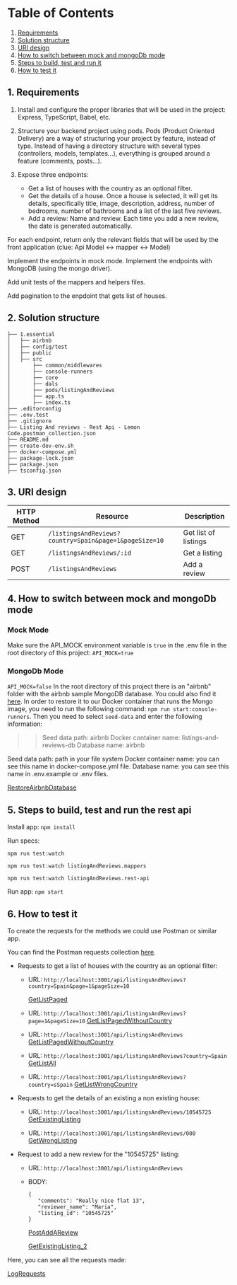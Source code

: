 # Table of Contents
1. [Requirements](#requirements)
2. [Solution structure](#structure)
3. [URI design](#design)
4. [How to switch between mock and mongoDb mode](#mode)
5. [Steps to build, test and run it](#steps)
6. [How to test it](#howto)

<a name="requirements"></a>
## 1. Requirements
1. Install and configure the proper libraries that will be used in the project: Express, TypeScript, Babel, etc.

2. Structure your backend project using pods. Pods (Product Oriented Delivery) are a way of structuring your project by feature, instead of type. Instead of having a directory structure with several types (controllers, models, templates...), everything is grouped around a feature (comments, posts...).

3. Expose three endpoints:

   * Get a list of houses with the country as an optional filter.
   * Get the details of a house. Once a house is selected, it will get its details, specifically title, image, description, address, number of bedrooms, number of bathrooms and a list of the last five reviews.
   * Add a review: Name and review. Each time you add a new review, the date is generated automatically.

For each endpoint, return only the relevant fields that will be used by the front application (clue: Api Model <-> mapper <-> Model)

Implement the endpoints in mock mode.
Implement the endpoints with MongoDB (using the mongo driver).

Add unit tests of the mappers and helpers files.

Add pagination to the enpdoint that gets list of houses.

<a name="structure"></a>
## 2. Solution structure

```
├── 1.essential
│   ├── airbnb
│   ├── config/test
│   ├── public
│   ├── src
│   	├── common/middlewares
│   	├── console-runners
│   	├── core
│   	├── dals
│   	├── pods/listingAndReviews
│   	├── app.ts
│   	├── index.ts
├── .editorconfig
├── .env.test
├── .gitignore
├── Listing And reviews - Rest Api - Lemon Code.postman_collection.json
├── README.md
├── create-dev-env.sh
├── docker-compose.yml
├── package-lock.json
├── package.json
├── tsconfig.json
```

<a name="design"></a>
## 3. URI design

|HTTP Method  |  Resource | Description |
| ----------  |---------  | ------  |
|GET | `/listingsAndReviews?country=Spain&page=1&pageSize=10` |Get list of listings|
|GET | `/listingsAndReviews/:id`|Get a listing |
|POST| `/listingsAndReviews` | Add a review |

<a name="mode"></a>
## 4. How to switch between mock and mongoDb mode


### Mock Mode 
Make sure the API_MOCK environment variable is `true` in the .env file in the root directory of this project: `API_MOCK=true`

### MongoDb Mode
`API_MOCK=false`
In the root directory of this project there is an "airbnb" folder with the airbnb sample MongoDB database. You could also find it [here](https://www.mongodb.com/docs/atlas/sample-data/). In order to restore it to our Docker container that runs the Mongo image, you need to run the following command: `npm run start:console-runners`. Then you need to select `seed-data` and enter the following information:
>> Seed data path: airbnb
>> Docker container name: listings-and-reviews-db
>> Database name: airbnb

Seed data path: path in your file system 
Docker container name: you can see this name in docker-compose.yml file. 
Database name: you can see this name in .env.example or .env files.

[RestoreAirbnbDatabase](https://github.com/monicacrespo/bootcamp-backend-student-rest-api-rentals/tree/main/RestoreAirbnb.JPG)

<a name="steps"></a>
## 5. Steps to build, test and run the rest api
Install app: `npm install`

Run specs:

`npm run test:watch`

`npm run test:watch listingAndReviews.mappers`

`npm run test:watch listingAndReviews.rest-api`

Run app: `npm start`

<a name="howto"></a>
## 6. How to test it
To create the requests for the methods we could use Postman or similar app.

You can find the Postman requests collection [here](https://github.com/monicacrespo/bootcamp-backend-student-rest-api-rentals/tree/main/1.essential/Listing_And_Reviews_Rest_Api_LemonCode.postman_collection.json).

* Requests to get a list of houses with the country as an optional filter:

   * URL: `http://localhost:3001/api/listingsAndReviews?country=Spain&page=1&pageSize=10`

      [GetListPaged](https://github.com/monicacrespo/bootcamp-backend-student-rest-api-rentals/tree/main/Postman_GetList_Paged_1.JPG)

   * URL: `http://localhost:3001/api/listingsAndReviews?page=1&pageSize=10`
      [GetListPagedWithoutCountry](https://github.com/monicacrespo/bootcamp-backend-student-rest-api-rentals/tree/main/Postman_GetList_Paged_2.JPG)

   * URL: `http://localhost:3001/api/listingsAndReviews`
      [GetListPagedWithoutCountry](https://github.com/monicacrespo/bootcamp-backend-student-rest-api-rentals/tree/main/Postman_GetList_All.JPG)

   * URL: `http://localhost:3001/api/listingsAndReviews?country=Spain`
      [GetListAll](https://github.com/monicacrespo/bootcamp-backend-student-rest-api-rentals/tree/main/Postman_GetList_Spain_4.JPG)

   * URL: `http://localhost:3001/api/listingsAndReviews?country=sSpain`
      [GetListWrongCountry](https://github.com/monicacrespo/bootcamp-backend-student-rest-api-rentals/tree/main/Postman_GetList_WrongCountry_5.JPG)

* Requests to get the details of an existing a non existing house:
   * URL: `http://localhost:3001/api/listingsAndReviews/10545725`
      [GetExistingListing](https://github.com/monicacrespo/bootcamp-backend-student-rest-api-rentals/tree/main/Postman_GetListing_OK.JPG)
   
   * URL: `http://localhost:3001/api/listingsAndReviews/000`
      [GetWrongListing](https://github.com/monicacrespo/bootcamp-backend-student-rest-api-rentals/tree/main/Postman_GetListing_Wrong.JPG)

* Request to add a new review for the "10545725" listing:
   * URL: `http://localhost:3001/api/listingsAndReviews`
   * BODY:
      ```
      {
         "comments": "Really nice flat 13",    
         "reviewer_name": "Maria",
         "listing_id": "10545725"
      }
      ```
      [PostAddAReview](https://github.com/monicacrespo/bootcamp-backend-student-rest-api-rentals/tree/main/Postman_AddOneReview_1.JPG)

      [GetExistingListing_2](https://github.com/monicacrespo/bootcamp-backend-student-rest-api-rentals/tree/main/Postman_AddOneReview_2.JPG)

Here, you can see all the requests made:

[LogRequests](https://github.com/monicacrespo/bootcamp-backend-student-rest-api-rentals/tree/main/LogRequests.JPG)